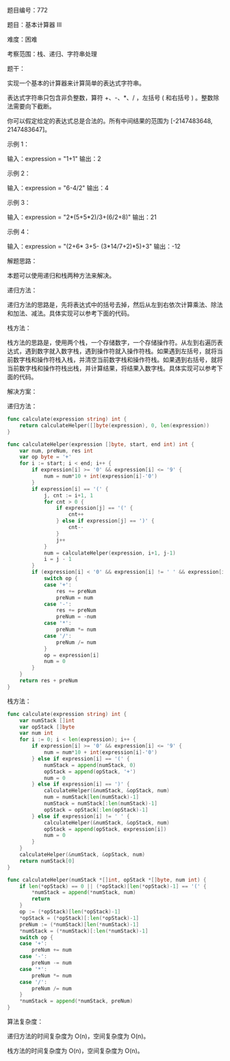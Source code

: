 题目编号：772

题目：基本计算器 III

难度：困难

考察范围：栈、递归、字符串处理

题干：

实现一个基本的计算器来计算简单的表达式字符串。

表达式字符串只包含非负整数，算符 +、-、*、/ ，左括号 ( 和右括号 ) 。整数除法需要向下截断。

你可以假定给定的表达式总是合法的。所有中间结果的范围为 [-2147483648, 2147483647]。

示例 1：

输入：expression = "1+1"
输出：2

示例 2：

输入：expression = "6-4/2"
输出：4

示例 3：

输入：expression = "2*(5+5*2)/3+(6/2+8)"
输出：21

示例 4：

输入：expression = "(2+6* 3+5- (3*14/7+2)*5)+3"
输出：-12

解题思路：

本题可以使用递归和栈两种方法来解决。

递归方法：

递归方法的思路是，先将表达式中的括号去掉，然后从左到右依次计算乘法、除法和加法、减法。具体实现可以参考下面的代码。

栈方法：

栈方法的思路是，使用两个栈，一个存储数字，一个存储操作符。从左到右遍历表达式，遇到数字就入数字栈，遇到操作符就入操作符栈。如果遇到左括号，就将当前数字栈和操作符栈入栈，并清空当前数字栈和操作符栈。如果遇到右括号，就将当前数字栈和操作符栈出栈，并计算结果，将结果入数字栈。具体实现可以参考下面的代码。

解决方案：

递归方法：

```go
func calculate(expression string) int {
    return calculateHelper([]byte(expression), 0, len(expression))
}

func calculateHelper(expression []byte, start, end int) int {
    var num, preNum, res int
    var op byte = '+'
    for i := start; i < end; i++ {
        if expression[i] >= '0' && expression[i] <= '9' {
            num = num*10 + int(expression[i]-'0')
        }
        if expression[i] == '(' {
            j, cnt := i+1, 1
            for cnt > 0 {
                if expression[j] == '(' {
                    cnt++
                } else if expression[j] == ')' {
                    cnt--
                }
                j++
            }
            num = calculateHelper(expression, i+1, j-1)
            i = j - 1
        }
        if (expression[i] < '0' && expression[i] != ' ' && expression[i] != '(') || i == end-1 {
            switch op {
            case '+':
                res += preNum
                preNum = num
            case '-':
                res += preNum
                preNum = -num
            case '*':
                preNum *= num
            case '/':
                preNum /= num
            }
            op = expression[i]
            num = 0
        }
    }
    return res + preNum
}
```

栈方法：

```go
func calculate(expression string) int {
    var numStack []int
    var opStack []byte
    var num int
    for i := 0; i < len(expression); i++ {
        if expression[i] >= '0' && expression[i] <= '9' {
            num = num*10 + int(expression[i]-'0')
        } else if expression[i] == '(' {
            numStack = append(numStack, 0)
            opStack = append(opStack, '+')
            num = 0
        } else if expression[i] == ')' {
            calculateHelper(&numStack, &opStack, num)
            num = numStack[len(numStack)-1]
            numStack = numStack[:len(numStack)-1]
            opStack = opStack[:len(opStack)-1]
        } else if expression[i] != ' ' {
            calculateHelper(&numStack, &opStack, num)
            opStack = append(opStack, expression[i])
            num = 0
        }
    }
    calculateHelper(&numStack, &opStack, num)
    return numStack[0]
}

func calculateHelper(numStack *[]int, opStack *[]byte, num int) {
    if len(*opStack) == 0 || (*opStack)[len(*opStack)-1] == '(' {
        *numStack = append(*numStack, num)
        return
    }
    op := (*opStack)[len(*opStack)-1]
    *opStack = (*opStack)[:len(*opStack)-1]
    preNum := (*numStack)[len(*numStack)-1]
    *numStack = (*numStack)[:len(*numStack)-1]
    switch op {
    case '+':
        preNum += num
    case '-':
        preNum -= num
    case '*':
        preNum *= num
    case '/':
        preNum /= num
    }
    *numStack = append(*numStack, preNum)
}
```

算法复杂度：

递归方法的时间复杂度为 O(n)，空间复杂度为 O(n)。

栈方法的时间复杂度为 O(n)，空间复杂度为 O(n)。